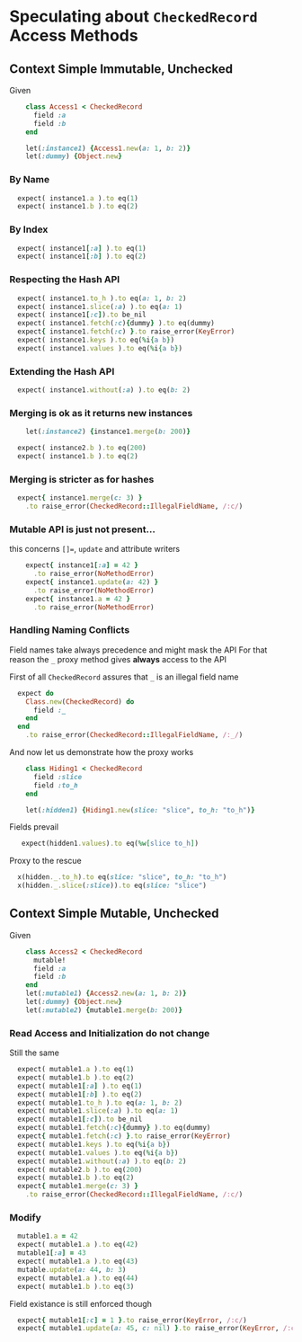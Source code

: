 # Speculating about `CheckedRecord` Access Methods

## Context Simple Immutable, Unchecked

Given

```ruby :include
    class Access1 < CheckedRecord 
      field :a
      field :b
    end

    let(:instance1) {Access1.new(a: 1, b: 2)}
    let(:dummy) {Object.new}
```

### By Name

```ruby :example named access
  expect( instance1.a ).to eq(1)
  expect( instance1.b ).to eq(2)
```

### By Index

```ruby :example named access
  expect( instance1[:a] ).to eq(1)
  expect( instance1[:b] ).to eq(2)
```

### Respecting the Hash API

```ruby :example respecting the Hash API
  expect( instance1.to_h ).to eq(a: 1, b: 2)
  expect( instance1.slice(:a) ).to eq(a: 1)
  expect( instance1[:c]).to be_nil
  expect( instance1.fetch(:c){dummy} ).to eq(dummy)
  expect{ instance1.fetch(:c) }.to raise_error(KeyError)
  expect( instance1.keys ).to eq(%i{a b})
  expect( instance1.values ).to eq(%i{a b})
```

### Extending the Hash API

```ruby :example extending the Hash API
  expect( instance1.without(:a) ).to eq(b: 2)
```

### Merging is ok as it returns new instances

```ruby :include
    let(:instance2) {instance1.merge(b: 200)}
```

```ruby :example Merging immutable records
  expect( instance2.b ).to eq(200)
  expect( instance1.b ).to eq(2)
```

### Merging is stricter as for hashes

```ruby :example Merging is stricter as for hashes
  expect{ instance1.merge(c: 3) }
    .to raise_error(CheckedRecord::IllegalFieldName, /:c/)
```

### Mutable API is just not present...

this concerns `[]=`, `update` and attribute writers

```ruby :example 
    expect{ instance1[:a] = 42 }
      .to raise_error(NoMethodError)
    expect{ instance1.update(a: 42) }
      .to raise_error(NoMethodError)
    expect{ instance1.a = 42 }
      .to raise_error(NoMethodError)
```


### Handling Naming Conflicts

Field names take always precedence and might mask the API
For that reason the `_` proxy method gives **always** access to the API

First of all `CheckedRecord` assures that `_` is an illegal field name

```ruby :example Must not define a proxy field
  expect do
    Class.new(CheckedRecord) do
      field :_
    end
  end 
    .to raise_error(CheckedRecord::IllegalFieldName, /:_/)
```

And now let us demonstrate how the proxy works

```ruby :include
    class Hiding1 < CheckedRecord
      field :slice
      field :to_h
    end

    let(:hidden1) {Hiding1.new(slice: "slice", to_h: "to_h")}
```

Fields prevail

```ruby :example Fields prevail
   expect(hidden1.values).to eq(%w[slice to_h])
```

Proxy to the rescue

```ruby :example Proxy to the rescue
  x(hidden._.to_h).to eq(slice: "slice", to_h: "to_h")
  x(hidden._.slice(:slice)).to eq(slice: "slice")
```


## Context Simple Mutable, Unchecked

Given

```ruby :include
    class Access2 < CheckedRecord 
      mutable!
      field :a
      field :b
    end
    let(:mutable1) {Access2.new(a: 1, b: 2)}
    let(:dummy) {Object.new}
    let(:mutable2) {mutable1.merge(b: 200)}
```

### Read Access and Initialization do not change


Still the same

```ruby :example unchanged read and init behavior 
  expect( mutable1.a ).to eq(1)
  expect( mutable1.b ).to eq(2)
  expect( mutable1[:a] ).to eq(1)
  expect( mutable1[:b] ).to eq(2)
  expect( mutable1.to_h ).to eq(a: 1, b: 2)
  expect( mutable1.slice(:a) ).to eq(a: 1)
  expect( mutable1[:c]).to be_nil
  expect( mutable1.fetch(:c){dummy} ).to eq(dummy)
  expect{ mutable1.fetch(:c) }.to raise_error(KeyError)
  expect( mutable1.keys ).to eq(%i{a b})
  expect( mutable1.values ).to eq(%i{a b})
  expect( mutable1.without(:a) ).to eq(b: 2)
  expect( mutable2.b ).to eq(200)
  expect( mutable1.b ).to eq(2)
  expect{ mutable1.merge(c: 3) }
    .to raise_error(CheckedRecord::IllegalFieldName, /:c/)
```

### Modify

```ruby :example Let's modify
  mutable1.a = 42
  expect( mutable1.a ).to eq(42)
  mutable1[:a] = 43
  expect( mutable1.a ).to eq(43)
  mutable.update(a: 44, b: 3)
  expect( mutable1.a ).to eq(44)
  expect( mutable1.b ).to eq(3)
```

Field existance is still enforced though

```ruby :example 
  expect{ mutable1[:c] = 1 }.to raise_error(KeyError, /:c/) 
  expect{ mutable1.update(a: 45, c: nil) }.to raise_error(KeyError, /:c/) 
```
